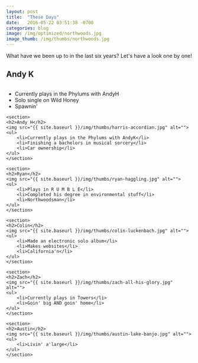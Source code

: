 ```yaml
---
layout: post
title:  "These Days"
date:   2016-05-22 03:51:38 -0700
categories: blog
image: /img/optimized/northwoods.jpg
image_thumb: /img/thumbs/northwoods.jpg
---
```

<div class="these-days-wrapper">
What have we been up to in the last six years?  Let's have a look one by one!<!--more-->
	<section>
	<h2>Andy K</h2>
	<img src="{{ site.baseurl }}/img/thumbs/kav-singing-2.jpg" alt="">
	<ul>
		<li>Currently plays in the Phylums with AndyH</li>
		<li>Solo single on Wild Honey</li>
		<li>Spawnin'</li>
	</ul>
	</section>

	<section>
	<h2>Andy H</h2>
	<img src="{{ site.baseurl }}/img/thumbs/harris-accordian.jpg" alt="">
	<ul>
		<li>Currently plays in the Phylums with AndyK</li>
		<li>Finishing a bachelors in musical sorcery</li>
		<li>Car ownership</li>
	</ul>
	</section>

	<section>
	<h2>Ryan</h2>
	<img src="{{ site.baseurl }}/img/thumbs/ryan-haggling.jpg" alt="">
	<ul>
		<li>Plays in R U M B L E</li>
		<li>Completed his degree in environmental stuff</li>
		<li>Northwoodsman</li>
	</ul>
	</section>

	<section>
	<h2>Colin</h2>
	<img src="{{ site.baseurl }}/img/thumbs/colin-luckenbach.jpg" alt="">
	<ul>
		<li>Made an electronic solo album</li>
		<li>Makes websites</li>
		<li>California'n</li>
	</ul>
	</section>

	<section>
	<h2>Zach</h2>
	<img src="{{ site.baseurl }}/img/thumbs/zach-all-his-glory.jpg" alt="">
	<ul>
		<li>Currently plays in Towers</li>
		<li>Goin' big AND goin' home</li>
	</ul>
	</section>

	<section>
	<h2>Austin</h2>
	<img src="{{ site.baseurl }}/img/thumbs/austin-lake-banjo.jpg" alt="">
	<ul>
		<li>Livin' a'large</li>
	</ul>
	</section>
</div>